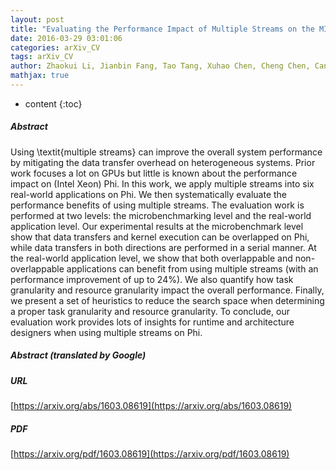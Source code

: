 ```yaml
---
layout: post
title: "Evaluating the Performance Impact of Multiple Streams on the MIC-based Heterogeneous Platform"
date: 2016-03-29 03:01:06
categories: arXiv_CV
tags: arXiv_CV
author: Zhaokui Li, Jianbin Fang, Tao Tang, Xuhao Chen, Cheng Chen, Canqun Yang
mathjax: true
---
```


* content
{:toc}

##### Abstract
Using \textit{multiple streams} can improve the overall system performance by mitigating the data transfer overhead on heterogeneous systems. Prior work focuses a lot on GPUs but little is known about the performance impact on (Intel Xeon) Phi. In this work, we apply multiple streams into six real-world applications on Phi. We then systematically evaluate the performance benefits of using multiple streams. The evaluation work is performed at two levels: the microbenchmarking level and the real-world application level. Our experimental results at the microbenchmark level show that data transfers and kernel execution can be overlapped on Phi, while data transfers in both directions are performed in a serial manner. At the real-world application level, we show that both overlappable and non-overlappable applications can benefit from using multiple streams (with an performance improvement of up to 24\%). We also quantify how task granularity and resource granularity impact the overall performance. Finally, we present a set of heuristics to reduce the search space when determining a proper task granularity and resource granularity. To conclude, our evaluation work provides lots of insights for runtime and architecture designers when using multiple streams on Phi.

##### Abstract (translated by Google)


##### URL
[https://arxiv.org/abs/1603.08619](https://arxiv.org/abs/1603.08619)

##### PDF
[https://arxiv.org/pdf/1603.08619](https://arxiv.org/pdf/1603.08619)

